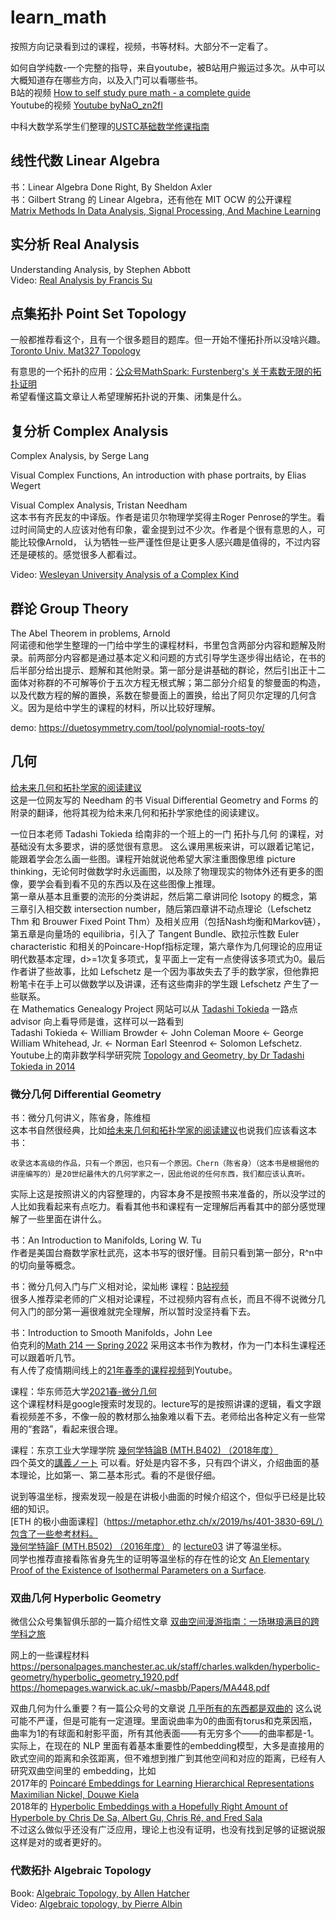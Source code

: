 # learn_math
按照方向记录看到过的课程，视频，书等材料。大部分不一定看了。

如何自学纯数-一个完整的指导，来自youtube，被B站用户搬运过多次。从中可以大概知道存在哪些方向，以及入门可以看哪些书。  
B站的视频 [How to self study pure math - a complete guide](https://www.bilibili.com/video/BV1uM4y1F73w)  
Youtube的视频 [Youtube byNaO_zn2fI](https://www.youtube.com/watch?v=byNaO_zn2fI)

中科大数学系学生们整理的[USTC基础数学修课指南](https://www.zhangjy9610.me/USTCdata.html)

## 线性代数 Linear Algebra

书：Linear Algebra Done Right, By Sheldon Axler  
书：Gilbert Strang 的 Linear Algebra，还有他在 MIT OCW 的公开课程   
[Matrix Methods In Data Analysis, Signal Processing, And Machine Learning](https://ocw.mit.edu/courses/18-065-matrix-methods-in-data-analysis-signal-processing-and-machine-learning-spring-2018/)

## 实分析 Real Analysis
Understanding Analysis, by Stephen Abbott  
Video: [Real Analysis by Francis Su](https://www.youtube.com/watch?v=sqEyWLGvvdw&list=PL0E754696F72137EC)

## 点集拓扑 Point Set Topology
一般都推荐看这个，且有一个很多题目的题库。但一开始不懂拓扑所以没啥兴趣。  
[Toronto Univ. Mat327 Topology](http://www.math.toronto.edu/ivan/mat327/?resources)

有意思的一个拓扑的应用：[公众号MathSpark: Furstenberg's 关于素数无限的拓扑证明](https://mp.weixin.qq.com/s/jgRjOehxCZBEJiV1Q7i2pA)  
希望看懂这篇文章让人希望理解拓扑说的开集、闭集是什么。

## 复分析 Complex Analysis

Complex Analysis, by Serge Lang

Visual Complex Functions, An introduction with phase portraits, by Elias Wegert

Visual Complex Analysis, Tristan Needham  
这本书有齐民友的中译版。作者是诺贝尔物理学奖得主Roger Penrose的学生。看过时间简史的人应该对他有印象，霍金提到过不少次。作者是个很有意思的人，可能比较像Arnold，
认为牺牲一些严谨性但是让更多人感兴趣是值得的，不过内容还是硬核的。感觉很多人都看过。

Video: [Wesleyan University Analysis of a Complex Kind](https://www.youtube.com/playlist?list=PLi7yHjesblV0sSfZzWdSUXGO683n_nJdQ)

## 群论 Group Theory

The Abel Theorem in problems, Arnold  
阿诺德和他学生整理的一门给中学生的课程材料，书里包含两部分内容和题解及附录。前两部分内容都是通过基本定义和问题的方式引导学生逐步得出结论，在书的后半部分给出提示、题解和其他附录。第一部分是讲基础的群论，然后引出正十二面体对称群的不可解等价于五次方程无根式解；第二部分介绍复的黎曼面的构造，以及代数方程的解的置换，系数在黎曼面上的置换，给出了阿贝尔定理的几何含义。因为是给中学生的课程的材料，所以比较好理解。

demo: https://duetosymmetry.com/tool/polynomial-roots-toy/ 

## 几何

[给未来几何和拓扑学家的阅读建议](https://vitalyr.com/post/%E7%BB%99%E6%9C%AA%E6%9D%A5%E5%87%A0%E4%BD%95%E5%92%8C%E6%8B%93%E6%89%91%E5%AD%A6%E5%AE%B6%E7%9A%84%E9%98%85%E8%AF%BB%E5%BB%BA%E8%AE%AE/)  
这是一位网友写的 Needham 的书 Visual Differential Geometry and Forms 的附录的翻译，他将其视为给未来几何和拓扑学家绝佳的阅读建议。

一位日本老师 Tadashi Tokieda 给南非的一个班上的一门 拓扑与几何 的课程，对基础没有太多要求，讲的感觉很有意思。 这么课用黑板来讲，可以跟着记笔记，能跟着学会怎么画一些图。课程开始就说他希望大家注重图像思维 picture thinking，无论何时做数学时永远画图，以及除了物理现实的物体外还有更多的图像，要学会看到看不见的东西以及在这些图像上推理。  
第一章从基本且重要的流形的分类讲起，然后第二章讲同伦 Isotopy 的概念，第三章引入相交数 intersection number，随后第四章讲不动点理论（Lefschetz Thm 和 Brouwer Fixed Point Thm）及相关应用（包括Nash均衡和Markov链），第五章是向量场的 equilibria，引入了 Tangent Bundle、欧拉示性数 Euler characteristic 和相关的Poincare-Hopf指标定理，第六章作为几何理论的应用证明代数基本定理，d>=1次复多项式，复平面上一定有一点使得该多项式为0。最后作者讲了些故事，比如 Lefschetz 是一个因为事故失去了手的数学家，但他靠把粉笔卡在手上可以做数学以及讲课，还有这些南非的学生跟 Lefschetz 产生了一些联系。  
在 Mathematics Genealogy Project 网站可以从 [Tadashi Tokieda](https://genealogy.math.ndsu.nodak.edu/id.php?id=60734) 一路点 advisor 向上看导师是谁，这样可以一路看到  
Tadashi Tokieda <- William Browder <- John Coleman Moore <- George William Whitehead, Jr. <- Norman Earl Steenrod <- Solomon Lefschetz.  
Youtube上的南非数学科学研究院 [Topology and Geometry, by Dr Tadashi Tokieda in 2014](https://www.youtube.com/watch?v=SXHHvoaSctc&list=PLTBqohhFNBE_09L0i-lf3fYXF5woAbrzJ)

### 微分几何 Differential Geometry

书：微分几何讲义，陈省身，陈维桓  
这本书自然很经典，比如[给未来几何和拓扑学家的阅读建议](https://vitalyr.com/post/%E7%BB%99%E6%9C%AA%E6%9D%A5%E5%87%A0%E4%BD%95%E5%92%8C%E6%8B%93%E6%89%91%E5%AD%A6%E5%AE%B6%E7%9A%84%E9%98%85%E8%AF%BB%E5%BB%BA%E8%AE%AE/)也说我们应该看这本书：
```
收录这本高级的作品，只有一个原因，也只有一个原因。Chern（陈省身）（这本书是根据他的讲座编写的）是20世纪最伟大的几何学家之一，因此他说的任何东西，我们都应该认真听。
```
实际上这是按照讲义的内容整理的，内容本身不是按照书来准备的，所以没学过的人比如我看起来有点吃力。看看其他书和课程有一定理解后再看其中的部分感觉理解了一些里面在讲什么。

书：An Introduction to Manifolds, Loring W. Tu  
作者是美国台裔数学家杜武亮，这本书写的很好懂。目前只看到第一部分，R^n中的切向量等概念。

书：微分几何入门与广义相对论，梁灿彬
课程：[B站视频](https://www.bilibili.com/video/BV1o4411L72E/)  
很多人推荐梁老师的广义相对论课程，不过视频内容有点长，而且不得不说微分几何入门的部分第一遍很难就完全理解，所以暂时没坚持看下去。

书：Introduction to Smooth Manifolds，John Lee   
伯克利的[Math 214 — Spring 2022](https://docs.google.com/document/d/e/2PACX-1vSvzH9pT6PLoqXY8G5FVkzGxHlaK-oiwkUeb1CppGta0LydvwLuEHVKK5_wODeGuO2oIoEV0fX9ZQd0/pub) 采用这本书作为教材，作为一门本科生课程还可以跟着听几节。  
有人传了疫情期间线上的[21年春季的课程视频](https://www.youtube.com/watch?v=mcC8fvqKZG0&list=PLoWHl5YajIf7NqaCGCCEMvaKfhIHHrsQC)到Youtube。

课程：华东师范大学[2021春-微分几何](https://math.ecnu.edu.cn/~bliu/files/differential%20geometry/diff_geo.html)  
这个课程材料是google搜索时发现的。lecture写的是按照讲课的逻辑，看文字跟看视频差不多，不像一般的教材那么抽象难以看下去。老师给出各种定义有一些常用的“套路”，看起来很合理。

课程：东京工业大学理学院 [幾何学特論B (MTH.B402) （2018年度）](https://www.math.titech.ac.jp/~kotaro/class/2018/geom-b/index-jp.html)  
四个英文的[講義ノート](https://www.math.titech.ac.jp/~kotaro/class/2018/geom-b/lecture-01.pdf) 可以看。好处是内容不多，只有四个讲义，介绍曲面的基本理论，比如第一、第二基本形式。看的不是很仔细。


说到等温坐标，搜索发现一般是在讲极小曲面的时候介绍这个，但似乎已经是比较细的知识。  
[ETH 的极小曲面课程]（https://metaphor.ethz.ch/x/2019/hs/401-3830-69L/）包含了一些参考材料。  
[幾何学特論F (MTH.B502) （2016年度）](https://www.math.titech.ac.jp/~kotaro/class/2016/geom-f/index-jp.html) 的 [lecture03](https://www.math.titech.ac.jp/~kotaro/class/2016/geom-f/lecture-03.pdf) 讲了等温坐标。  
同学也推荐直接看陈省身先生的证明等温坐标的存在性的论文 [An Elementary Proof of the Existence of Isothermal Parameters on a Surface](https://www.ams.org/journals/proc/1955-006-05/S0002-9939-1955-0074856-1/S0002-9939-1955-0074856-1.pdf).  

### 双曲几何 Hyperbolic Geometry
微信公众号集智俱乐部的一篇介绍性文章 [双曲空间漫游指南：一场琳琅满目的跨学科之旅](https://mp.weixin.qq.com/s/k-tMk3tYekvQjmDWxjt-rg)

网上的一些课程材料  
https://personalpages.manchester.ac.uk/staff/charles.walkden/hyperbolic-geometry/hyperbolic_geometry_1920.pdf  
https://homepages.warwick.ac.uk/~masbb/Papers/MA448.pdf  

双曲几何为什么重要？有一篇公众号的文章说 [几乎所有的东西都是双曲的](https://mp.weixin.qq.com/s/9fL0idGhRveuPU7mItKqmw) 这么说可能不严谨，但是可能有一定道理。里面说曲率为0的曲面有torus和克莱因瓶，曲率为1的有球面和射影平面，所有其他表面——有无穷多个——的曲率都是-1。
实际上，在现在的 NLP 里面有着基本重要性的embedding模型，大多是直接用的欧式空间的距离和余弦距离，但不难想到推广到其他空间和对应的距离，已经有人研究双曲空间里的 embedding，比如  
2017年的 [Poincaré Embeddings for Learning Hierarchical Representations
Maximilian Nickel, Douwe Kiela](https://arxiv.org/abs/1705.08039)  
2018年的 [Hyperbolic Embeddings with a Hopefully Right Amount of Hyperbole
by Chris De Sa, Albert Gu, Chris Ré, and Fred Sala](https://dawn.cs.stanford.edu/2018/03/19/hyperbolics/)  
不过这么做似乎还没有广泛应用，理论上也没有证明，也没有找到足够的证据说服这样是对的或者更好的。

### 代数拓扑 Algebraic Topology

Book: [Algebraic Topology, by Allen Hatcher](https://pi.math.cornell.edu/~hatcher/AT/AT+.pdf)  
Video: [Algebraic topology, by Pierre Albin](https://www.youtube.com/watch?v=XxFGokyYo6g&list=PLpRLWqLFLVTCL15U6N3o35g4uhMSBVA2b)  


